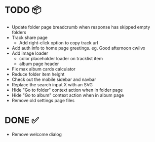 # TODO 📦
- Update folder page breadcrumb when response has skipped empty folders
- Track share page
    - Add right-click option to copy track url
- Add auth info to home page greetings. eg. Good afternoon cwilvx
- Add image loader
    - color placeholder loader on tracklist item
    - album page header
- Fix max album cards calculator
- Reduce folder item height
- Check out the mobile sidebar and navbar
- Replace the search input X with an SVG
- Hide "Go to folder" context action when in folder page
- Hide "Go to album" context action when in album page
- Remove old settings page files

# DONE ✅
- Remove welcome dialog